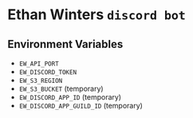 
# Ethan Winters `discord bot`

## Environment Variables

- `EW_API_PORT` 
- `EW_DISCORD_TOKEN`
- `EW_S3_REGION`
- `EW_S3_BUCKET` (temporary)
- `EW_DISCORD_APP_ID` (temporary)
- `EW_DISCORD_APP_GUILD_ID` (temporary)
